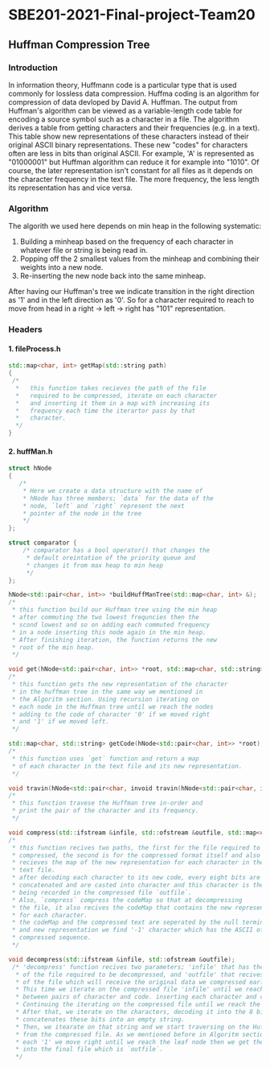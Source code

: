 # SBE201-2021-Final-project-Team20

## Huffman Compression Tree

### Introduction

In information theory, Huffmann code is a particular type that is used commonly for lossless data compression.
Huffma coding is an algorithm for compression of data devloped by David A. Huffman. The output from Huffman's algorithm can be viewed as a variable-length code table for encoding a source symbol such as a character in a file. The algorithm derives a table from getting characters and their frequencies (e.g. in a text).
This table show new representations of these characters instead of their original ASCII binary representations. These new "codes" for characters often are less in bits than original ASCII. For example, 'A' is represented as "01000001" but Huffman algorithm can reduce it for example into "1010". Of course, the later representation isn't constant for all files as it depends on the character frequency in the text file. The more frequency, the less length its representation has and vice versa.

### Algorithm

The algorith we used here depends on min heap in the following systematic:

1. Building a minheap based on the frequency of each character in whatever file or string is being read in.
2. Popping off the 2 smallest values from the minheap and combining their weights into a new node.
3. Re-inserting the new node back into the same minheap.

After having our Huffman's tree we indicate transition in the right direction as '1' and in the left direction as '0'. So for a character required to reach to move from head in a right -> left -> right has "101" representation.

### Headers

#### 1. fileProcess.h

```cpp
std::map<char, int> getMap(std::string path)
{
 /*
  *   this function takes recieves the path of the file
  *   required to be compressed, iterate on each character
  *   and inserting it them in a map with increasing its
  *   frequency each time the iterartor pass by that
  *   character.
  */
}
```

#### 2. huffMan.h

```cpp
struct hNode
{
   /*
    * Here we create a data structure with the name of
    * hNode has three members; `data` for the data of the
    * node, `left` and `right` represent the next
    * pointer of the node in the tree
    */
};

struct comparator {
    /* comparator has a bool operator() that changes the
     * default oreintation of the priority queue and
     * changes it from max heap to min heap
     */
};

hNode<std::pair<char, int>> *buildHuffManTree(std::map<char, int> &);
/*
 * this function build our Huffman tree using the min heap
 * after commuting the two lowest frequncies then the
 * scond lowest and so on adding each commuted frequency
 * in a node inserting this node again in the min heap.
 * After finishing iteration, the function returns the new
 * root of the min heap.
 */

void get(hNode<std::pair<char, int>> *root, std::map<char, std::string> &map, std::string code);
/*
 * this function gets the new representation of the character
 * in the huffman tree in the same way we mentioned in
 * the Algoritm section. Using recursion iterating on
 * each node in the Huffman tree until we reach the nodes
 * adding to the code of character '0' if we moved right
 * and '1' if we moved left.
 */

std::map<char, std::string> getCode(hNode<std::pair<char, int>> *root);
/*
 * this function uses `get` function and return a map
 * of each character in the text file and its new representation.
 */

void travin(hNode<std::pair<char, invoid travin(hNode<std::pair<char, int>> *root)t>> *root);
/*
 * this function travese the Huffman tree in-order and
 * print the pair of the character and its frequency.
 */

void compress(std::ifstream &infile, std::ofstream &outfile, std::map<char, std::string> &mapcode);
/*
 * this function recives two paths, the first for the file required to be
 * compressed, the second is for the compressed format itself and also
 * recieves the map of the new representation for each character in the
 * text file.
 * after decoding each character to its new code, every eight bits are
 * concatenated and are casted into character and this character is then
 * being recorded in the compressed file `outfile`.
 * Also, `compress` compress the codeMap so that at decompressing
 * the file, it also recives the codeMap that contains the new representations
 * for each character.
 * the codeMap and the compressed text are seperated by the null terminator'\0' and between pairs of character
 * and new representation we find '-1' character which has the ASCII of 255, a character we rarely meet in the
 * compressed sequence.
 */

void decompress(std::ifstream &infile, std::ofstream &outfile);
 /* 'decompress' function recives two parameters; 'infile' that has the path
  * of the file required to be decompressed, and 'outfile' that recives the path
  * of the file which will receive the original data we compressed earlier.
  * This time we iterate on the compressed file 'infile' until we reach the '-1' separator
  * between pairs of character and code. inserting each character and code into a new Huffman tree
  * Continuing the iterating on the compressed file until we reach the null terminator '\0'.
  * After that, we iterate on the characters, decoding it into the 8 bits represent the character and
  * concatenates these bits into an empty string.
  * Then, we itearate on that string and we start traversing on the Huffman tree we made eariler
  * from the compressed file. As we mentioned before in Algoritm section above, for each '0' we move left and for
  * each '1' we move right until we reach the leaf node then we get the character of that leaf node and push it
  * into the final file which is `outfile`.
  */
```